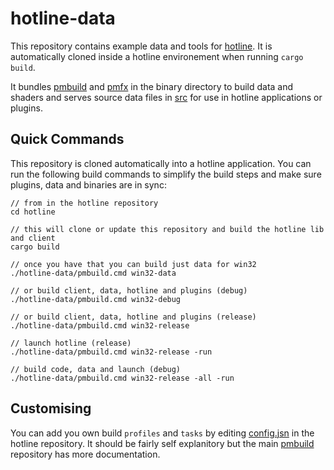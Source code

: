 # hotline-data

This repository contains example data and tools for [hotline](https://github.com/polymonster/hotline). It is automatically cloned inside a hotline environement when running `cargo build`.

It bundles [pmbuild](https://github.com/polymonster/pmbuild) and [pmfx](https://github.com/polymonster/pmbuild) in the binary directory to build data and shaders and serves source data files in [src](https://github.com/polymonster/hotline-data/src) for use in hotline applications or plugins.

## Quick Commands

This repository is cloned automatically into a hotline application. You can run the following build commands to simplify the build steps and make sure plugins, data and binaries are in sync:

```text
// from in the hotline repository
cd hotline

// this will clone or update this repository and build the hotline lib and client
cargo build

// once you have that you can build just data for win32
./hotline-data/pmbuild.cmd win32-data

// or build client, data, hotline and plugins (debug)
./hotline-data/pmbuild.cmd win32-debug

// or build client, data, hotline and plugins (release)
./hotline-data/pmbuild.cmd win32-release

// launch hotline (release)
./hotline-data/pmbuild.cmd win32-release -run

// build code, data and launch (debug)
./hotline-data/pmbuild.cmd win32-release -all -run
```

## Customising

You can add you own build `profiles` and `tasks` by editing [config.jsn](https://github.com/polymonster/hotline/blob/master/config.jsn) in the hotline repository. It should be fairly self explanitory but the main [pmbuild](https://github.com/polymonster/pmbuild) repository has more documentation.
